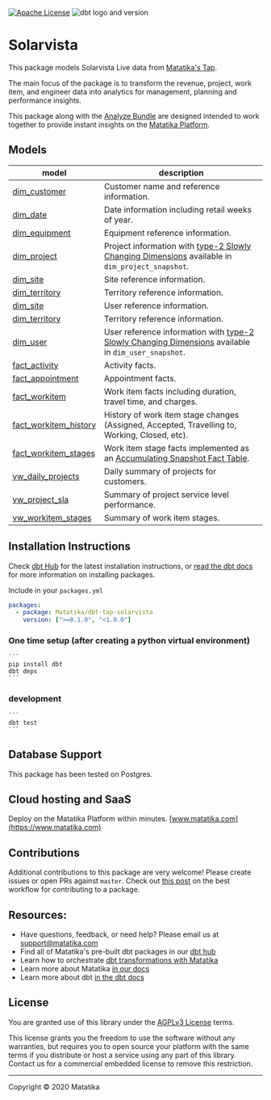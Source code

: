 [![Apache License](https://img.shields.io/badge/License-AGPLv3-blue.svg)](https://github.com/Matatika/dbt-tap-solarvista/blob/master/LICENSE) ![dbt logo and version](https://img.shields.io/static/v1?logo=dbt&label=dbt-version&message=[%3E=0.20.x;%3C=1.0.0]&color=orange)
# Solarvista

This package models Solarvista Live data from [Matatika's Tap](https://github.com/Matatika/tap-solarvista).

The main focus of the package is to transform the revenue, project, work item, and engineer data into analytics for management, planning and performance insights.

This package along with the [Analyze Bundle](https://github.com/Matatika/analyze-solarvista) are designed intended to work together to provide instant insights on the [Matatika Platform](https://www.matatika.com).


## Models


| **model**                       | **description** |
| ------------------------------- | ---------------------------------------------------------------------------------------------------------------------------------- |
| [dim_customer](models/base/dim_customer.sql)   | Customer name and reference information. |
| [dim_date](models/base/dim_date.sql)           | Date information including retail weeks of year. |
| [dim_equipment](models/base/dim_equipment.sql) | Equipment reference information. |
| [dim_project](models/base/dim_project.sql)     | Project information with [type-2 Slowly Changing Dimensions](https://en.wikipedia.org/wiki/Slowly_changing_dimension#Type_2:_add_new_row) available in `dim_project_snapshot`. |
| [dim_site](models/base/dim_site.sql)           | Site reference information. |
| [dim_territory](models/base/dim_territory.sql) | Territory reference information. |
| [dim_site](models/base/dim_site.sql)           | User reference information. |
| [dim_territory](models/base/dim_territory.sql) | Territory reference information. |
| [dim_user](models/base/dim_user.sql)           | User reference information with [type-2 Slowly Changing Dimensions](https://en.wikipedia.org/wiki/Slowly_changing_dimension#Type_2:_add_new_row) available in `dim_user_snapshot`. |
| [fact_activity](models/base/fact_activity.sql)       | Activity facts. |
| [fact_appointment](models/base/fact_appointment.sql) | Appointment facts. |
| [fact_workitem](models/base/fact_workitem.sql)       | Work item facts including duration, travel time, and charges. |
| [fact_workitem_history](models/base/fact_workitem_history.sql) | History of work item stage changes (Assigned, Accepted, Travelling to, Working, Closed, etc). |
| [fact_workitem_stages](models/base/fact_workitem_stages.sql)       | Work item stage facts implemented as an [Accumulating Snapshot Fact Table](https://www.kimballgroup.com/data-warehouse-business-intelligence-resources/kimball-techniques/dimensional-modeling-techniques/accumulating-snapshot-fact-table/). |
| [vw_daily_projects](models/base/vw_daily_projects.sql)   | Daily summary of projects for customers. |
| [vw_project_sla](models/base/vw_project_sla.sql)         | Summary of project service level performance. |
| [vw_workitem_stages](models/base/vw_workitem_stages.sql) | Summary of work item stages. |


## Installation Instructions
Check [dbt Hub](https://hub.getdbt.com/) for the latest installation instructions, or [read the dbt docs](https://docs.getdbt.com/docs/package-management) for more information on installing packages.

Include in your `packages.yml`

```yaml
packages:
  - package: Matatika/dbt-tap-solarvista
    version: [">=0.1.0", "<1.0.0"]
```

### One time setup (after creating a python virtual environment)

    ```
    pip install dbt
    dbt deps
    ```

### development

    ```
    dbt test
    ```

## Database Support
This package has been tested on Postgres.

## Cloud hosting and SaaS
Deploy on the Matatika Platform within minutes. [www.matatika.com](https://www.matatika.com)

## Contributions

Additional contributions to this package are very welcome! Please create issues
or open PRs against `master`. Check out 
[this post](https://discourse.getdbt.com/t/contributing-to-a-dbt-package/657) 
on the best workflow for contributing to a package.

## Resources:
- Have questions, feedback, or need help? Please email us at support@matatika.com
- Find all of Matatika's pre-built dbt packages in our [dbt hub](https://hub.getdbt.com/Matatika/)
- Learn how to orchestrate [dbt transformations with Matatika](https://www.matatika.com/docs/getting-started/)
- Learn more about Matatika [in our docs](https://www.matatika.com/docs/introduction)
- Learn more about dbt [in the dbt docs](https://docs.getdbt.com/docs/introduction)

## License
You are granted use of this library under the [AGPLv3 License](https://github.com/Matatika/dbt-tap-solarvista/blob/master/LICENSE) terms.

This license grants you the freedom to use the software without any warranties, but requires you to open source your platform with the same terms if you distribute or host a service using any part of this library.  Contact us for a commercial embedded license to remove this restriction.

---

Copyright &copy; 2020 Matatika

